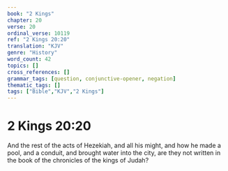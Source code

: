 ```yaml
---
book: "2 Kings"
chapter: 20
verse: 20
ordinal_verse: 10119
ref: "2 Kings 20:20"
translation: "KJV"
genre: "History"
word_count: 42
topics: []
cross_references: []
grammar_tags: [question, conjunctive-opener, negation]
thematic_tags: []
tags: ["Bible","KJV","2 Kings"]
---
```


# 2 Kings 20:20

And the rest of the acts of Hezekiah, and all his might, and how he made a pool, and a conduit, and brought water into the city, are they not written in the book of the chronicles of the kings of Judah?
